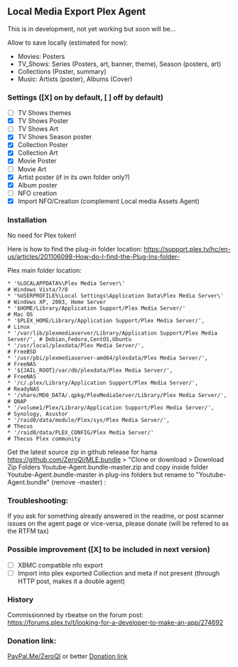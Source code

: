 ## Local Media Export Plex Agent

This is in development, not yet working but soon will be...

Allow to save locally (estimated for now):
- Movies: Posters
- TV_Shows: Series (Posters, art, banner, theme), Season (posters, art)
- Collections (Poster, summary)
- Music: Artists (poster), Albums (Cover)

### Settings ([X] on by default, [ ] off by default)

- [ ] TV Shows themes
- [X] TV Shows Poster
- [ ] TV Shows Art
- [X] TV Shows Season poster
- [X] Collection Poster
- [X] Collection Art
- [X] Movie Poster
- [ ] Movie Art
- [X] Artist poster (if in its own folder only?)
- [X] Album poster
- [ ] NFO creation
- [X] Import NFO/Creation (complement Local media Assets Agent)

### Installation

No need for Plex token!

Here is how to find the plug-in folder location:
https://support.plex.tv/hc/en-us/articles/201106098-How-do-I-find-the-Plug-Ins-folder-

Plex main folder location:

    * '%LOCALAPPDATA%\Plex Media Server\'                                        # Windows Vista/7/8
    * '%USERPROFILE%\Local Settings\Application Data\Plex Media Server\'         # Windows XP, 2003, Home Server
    * '$HOME/Library/Application Support/Plex Media Server/'                     # Mac OS
    * '$PLEX_HOME/Library/Application Support/Plex Media Server/',               # Linux
    * '/var/lib/plexmediaserver/Library/Application Support/Plex Media Server/', # Debian,Fedora,CentOS,Ubuntu
    * '/usr/local/plexdata/Plex Media Server/',                                  # FreeBSD
    * '/usr/pbi/plexmediaserver-amd64/plexdata/Plex Media Server/',              # FreeNAS
    * '${JAIL_ROOT}/var/db/plexdata/Plex Media Server/',                         # FreeNAS
    * '/c/.plex/Library/Application Support/Plex Media Server/',                 # ReadyNAS
    * '/share/MD0_DATA/.qpkg/PlexMediaServer/Library/Plex Media Server/',        # QNAP
    * '/volume1/Plex/Library/Application Support/Plex Media Server/',            # Synology, Asustor
    * '/raid0/data/module/Plex/sys/Plex Media Server/',                          # Thecus
    * '/raid0/data/PLEX_CONFIG/Plex Media Server/'                               # Thecus Plex community    

Get the latest source zip in github release for hama https://github.com/ZeroQI/MLE.bundle > "Clone or download > Download Zip
Folders Youtube-Agent.bundle-master.zip and copy inside folder Youtube-Agent.bundle-master in plug-ins folders but rename to "Youtube-Agent.bundle" (remove -master) :

### Troubleshooting:

If you ask for something already answered in the readme, or post scanner issues on the agent page or vice-versa, please donate (will be refered to as the RTFM tax)

### Possible improvement ([X] to be included in next version)

- [ ] XBMC compatible nfo export
- [ ] Import into plex exported Collection and meta if not present (through HTTP post, makes it a double agent)

### History

Commissionned by rbeatse
 on the forum post: https://forums.plex.tv/t/looking-for-a-developer-to-make-an-app/274692
 
### Donation link:

[PayPal.Me/ZeroQI](https://PayPal.Me/ZeroQI) or better [Donation link](https://www.paypal.com/cgi-bin/webscr?cmd=_donations&business=S8CUKCX4CWBBG&lc=IE&item_name=ZeroQI&item_number=Local%20Media%20Agent&currency_code=EUR&bn=PP%2dDonationsBF%3abtn_donateCC_LG%2egif%3aNonHosted)

